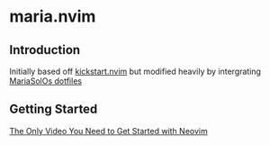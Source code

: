 # maria.nvim

## Introduction

Initially based off [kickstart.nvim](https://github.com/nvim-lua/kickstart.nvim.git) but modified heavily by intergrating [MariaSolOs dotfiles](https://github.com/MariaSolOs/dotfiles)

## Getting Started

[The Only Video You Need to Get Started with Neovim](https://youtu.be/m8C0Cq9Uv9o)
